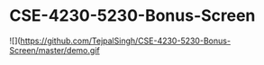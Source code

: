# CSE-4230-5230-Bonus-Screen
![](https://github.com/TejpalSingh/CSE-4230-5230-Bonus-Screen/master/demo.gif
